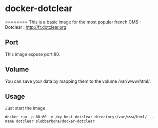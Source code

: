 # docker-dotclear
========
This is a basic image for the most popular french CMS : Dotclear : http://fr.dotclear.org

Port
----

This image expose port 80.

Volume
----

You can save your data by mapping them to the volume /var/www/html/.

Usage
----

Just start the image
```
docker run -p 80:80 -v /my_host_dotclear_directory:/var/www/html/ --name dotclear slobberbone/docker-dotclear
```
